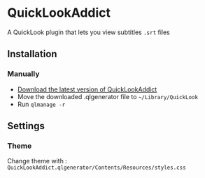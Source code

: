 # QuickLookAddict
A QuickLook plugin that lets you view subtitles `.srt` files

## Installation

### Manually

- [Download the latest version of QuickLookAddict](https://github.com/tattali/QLAddict/releases/latest)
- Move the downloaded .qlgenerator file to `~/Library/QuickLook`
- Run `qlmanage -r`

## Settings

### Theme
Change theme with :
`QuickLookAddict.qlgenerator/Contents/Resources/styles.css`
